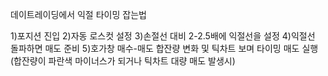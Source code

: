 데이트레이딩에서 익절 타이밍 잡는법

1)포지션 진입
2)자동 로스컷 설정 
3)손절선 대비 2-2.5배에 익절선을 설정
4)익절선 돌파하면 매도 준비 
5)호가창 매수-매도 합잔량 변화 및 틱차트 보며 타이밍 매도 실행
(합잔량이 파란색 마이너스가 되거나 틱차트 대량 매도 발생시)